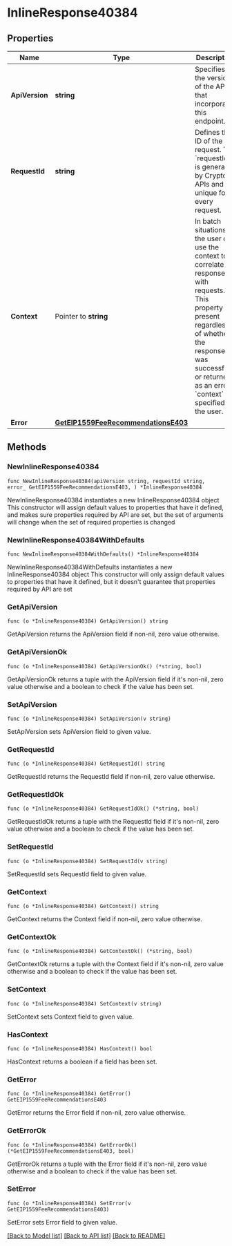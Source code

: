 # InlineResponse40384

## Properties

Name | Type | Description | Notes
------------ | ------------- | ------------- | -------------
**ApiVersion** | **string** | Specifies the version of the API that incorporates this endpoint. | 
**RequestId** | **string** | Defines the ID of the request. The &#x60;requestId&#x60; is generated by Crypto APIs and it&#39;s unique for every request. | 
**Context** | Pointer to **string** | In batch situations the user can use the context to correlate responses with requests. This property is present regardless of whether the response was successful or returned as an error. &#x60;context&#x60; is specified by the user. | [optional] 
**Error** | [**GetEIP1559FeeRecommendationsE403**](GetEIP1559FeeRecommendationsE403.md) |  | 

## Methods

### NewInlineResponse40384

`func NewInlineResponse40384(apiVersion string, requestId string, error_ GetEIP1559FeeRecommendationsE403, ) *InlineResponse40384`

NewInlineResponse40384 instantiates a new InlineResponse40384 object
This constructor will assign default values to properties that have it defined,
and makes sure properties required by API are set, but the set of arguments
will change when the set of required properties is changed

### NewInlineResponse40384WithDefaults

`func NewInlineResponse40384WithDefaults() *InlineResponse40384`

NewInlineResponse40384WithDefaults instantiates a new InlineResponse40384 object
This constructor will only assign default values to properties that have it defined,
but it doesn't guarantee that properties required by API are set

### GetApiVersion

`func (o *InlineResponse40384) GetApiVersion() string`

GetApiVersion returns the ApiVersion field if non-nil, zero value otherwise.

### GetApiVersionOk

`func (o *InlineResponse40384) GetApiVersionOk() (*string, bool)`

GetApiVersionOk returns a tuple with the ApiVersion field if it's non-nil, zero value otherwise
and a boolean to check if the value has been set.

### SetApiVersion

`func (o *InlineResponse40384) SetApiVersion(v string)`

SetApiVersion sets ApiVersion field to given value.


### GetRequestId

`func (o *InlineResponse40384) GetRequestId() string`

GetRequestId returns the RequestId field if non-nil, zero value otherwise.

### GetRequestIdOk

`func (o *InlineResponse40384) GetRequestIdOk() (*string, bool)`

GetRequestIdOk returns a tuple with the RequestId field if it's non-nil, zero value otherwise
and a boolean to check if the value has been set.

### SetRequestId

`func (o *InlineResponse40384) SetRequestId(v string)`

SetRequestId sets RequestId field to given value.


### GetContext

`func (o *InlineResponse40384) GetContext() string`

GetContext returns the Context field if non-nil, zero value otherwise.

### GetContextOk

`func (o *InlineResponse40384) GetContextOk() (*string, bool)`

GetContextOk returns a tuple with the Context field if it's non-nil, zero value otherwise
and a boolean to check if the value has been set.

### SetContext

`func (o *InlineResponse40384) SetContext(v string)`

SetContext sets Context field to given value.

### HasContext

`func (o *InlineResponse40384) HasContext() bool`

HasContext returns a boolean if a field has been set.

### GetError

`func (o *InlineResponse40384) GetError() GetEIP1559FeeRecommendationsE403`

GetError returns the Error field if non-nil, zero value otherwise.

### GetErrorOk

`func (o *InlineResponse40384) GetErrorOk() (*GetEIP1559FeeRecommendationsE403, bool)`

GetErrorOk returns a tuple with the Error field if it's non-nil, zero value otherwise
and a boolean to check if the value has been set.

### SetError

`func (o *InlineResponse40384) SetError(v GetEIP1559FeeRecommendationsE403)`

SetError sets Error field to given value.



[[Back to Model list]](../README.md#documentation-for-models) [[Back to API list]](../README.md#documentation-for-api-endpoints) [[Back to README]](../README.md)


